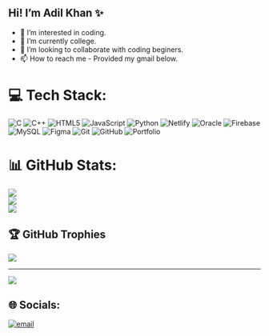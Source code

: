 ## Hi! I’m Adil Khan ✨
- 👀 I’m interested in coding.
- 🌱 I’m currently college.
- 💞️ I’m looking to collaborate with coding beginers.
- 📫 How to reach me - Provided my gmail below.


# 💻 Tech Stack:
![C](https://img.shields.io/badge/c-%2300599C.svg?style=for-the-badge&logo=c&logoColor=white) ![C++](https://img.shields.io/badge/c++-%2300599C.svg?style=for-the-badge&logo=c%2B%2B&logoColor=white) ![HTML5](https://img.shields.io/badge/html5-%23E34F26.svg?style=for-the-badge&logo=html5&logoColor=white) ![JavaScript](https://img.shields.io/badge/javascript-%23323330.svg?style=for-the-badge&logo=javascript&logoColor=%23F7DF1E) ![Python](https://img.shields.io/badge/python-3670A0?style=for-the-badge&logo=python&logoColor=ffdd54) ![Netlify](https://img.shields.io/badge/netlify-%23000000.svg?style=for-the-badge&logo=netlify&logoColor=#00C7B7) ![Oracle](https://img.shields.io/badge/Oracle-F80000?style=for-the-badge&logo=oracle&logoColor=white) ![Firebase](https://img.shields.io/badge/firebase-%23039BE5.svg?style=for-the-badge&logo=firebase) ![MySQL](https://img.shields.io/badge/mysql-4479A1.svg?style=for-the-badge&logo=mysql&logoColor=white) ![Figma](https://img.shields.io/badge/figma-%23F24E1E.svg?style=for-the-badge&logo=figma&logoColor=white) ![Git](https://img.shields.io/badge/git-%23F05033.svg?style=for-the-badge&logo=git&logoColor=white) ![GitHub](https://img.shields.io/badge/github-%23121011.svg?style=for-the-badge&logo=github&logoColor=white) ![Portfolio](https://img.shields.io/badge/Portfolio-%23000000.svg?style=for-the-badge&logo=firefox&logoColor=#FF7139)
# 📊 GitHub Stats:
![](https://github-readme-stats.vercel.app/api?username=Adilkhan01V&theme=radical&hide_border=false&include_all_commits=true&count_private=false)<br/>
![](https://nirzak-streak-stats.vercel.app/?user=Adilkhan01V&theme=radical&hide_border=false)<br/>
![](https://github-readme-stats.vercel.app/api/top-langs/?username=Adilkhan01V&theme=radical&hide_border=false&include_all_commits=true&count_private=false&layout=compact)

## 🏆 GitHub Trophies
![](https://github-profile-trophy.vercel.app/?username=Adilkhan01V&theme=radical&no-frame=false&no-bg=true&margin-w=4)

---
[![](https://visitcount.itsvg.in/api?id=Adilkhan01V&icon=0&color=0)](https://visitcount.itsvg.in)

## 🌐 Socials:
[![email](https://img.shields.io/badge/Email-D14836?logo=gmail&logoColor=white)](mailto:adilkhan52762@gmail.com) 
<!-- Proudly created with GPRM ( https://gprm.itsvg.in ) -->
<!---
Adilkhan01V/Adilkhan01V is a ✨ special ✨ repository because its `README.md` (this file) appears on your GitHub profile.
You can click the Preview link to take a look at your changes.
--->
